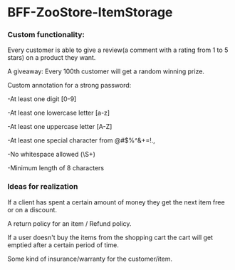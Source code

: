 # BFF-ZooStore-ItemStorage
### Custom functionality:

Every customer is able to give a review(a comment with a rating from 1 to 5 stars)
on a product they want.

A giveaway: Every 100th customer will get a random winning prize.

Custom annotation for a strong password:

-At least one digit [0-9]

-At least one lowercase letter [a-z]

-At least one uppercase letter [A-Z]

-At least one special character from @#$%^&+=!.,

-No whitespace allowed (\\S+)

-Minimum length of 8 characters

### Ideas for realization
If a client has spent a certain amount of 
money they get the next item free or on a discount.

A return policy for an item / Refund policy.

If a user doesn't buy the items from the shopping cart
the cart will get emptied after a certain period of time.

Some kind of insurance/warranty for the customer/item.